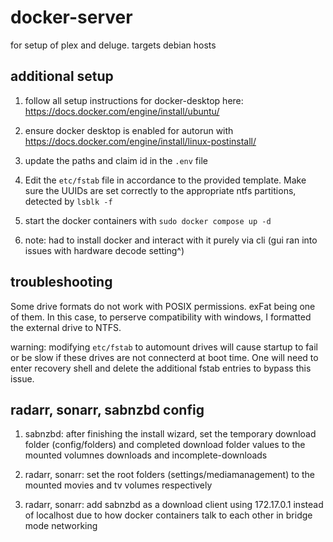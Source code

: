 # docker-server
for setup of plex and deluge. targets debian hosts

## additional setup
1. follow all setup instructions for docker-desktop here: https://docs.docker.com/engine/install/ubuntu/

2. ensure docker desktop is enabled for autorun with 
https://docs.docker.com/engine/install/linux-postinstall/

3. update the paths and claim id in the `.env` file

4. Edit the `etc/fstab` file in accordance to the provided template. Make sure the UUIDs are set correctly to the appropriate ntfs partitions, detected by `lsblk -f`

5. start the docker containers with `sudo docker compose up -d`

6. note: had to install docker and interact with it purely via cli (gui ran into issues with hardware decode setting^)

## troubleshooting
Some drive formats do not work with POSIX permissions. exFat being one of them. In this case, to perserve compatibility with windows, I formatted the external drive to NTFS.

warning: modifying `etc/fstab` to automount drives will cause startup to fail or be slow if these drives are not connecterd at boot time. One will need to enter recovery shell
and delete the additional fstab entries to bypass this issue.

## radarr, sonarr, sabnzbd config

1. sabnzbd: after finishing the install wizard, set the temporary download folder (config/folders) and completed download folder values to the mounted volumnes downloads and incomplete-downloads

2. radarr, sonarr: set the root folders (settings/mediamanagement) to the mounted movies and tv volumes respectively

3. radarr, sonarr: add sabnzbd  as a download client using 172.17.0.1 instead of localhost due to how docker containers talk to each other in bridge mode networking
